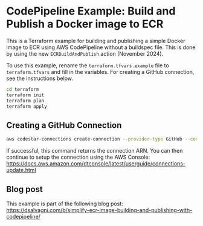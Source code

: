 # CodePipeline Example: Build and Publish a Docker image to ECR

This is a Terraform example for building and publishing a simple Docker image to
ECR using AWS CodePipeline without a buildspec file. This is done by using the new
`ECRBuildAndPublish` action (November 2024).

To use this example, rename the `terraform.tfvars.example` file to `terraform.tfvars`
and fill in the variables. For creating a GitHub connection, see the instructions below.

```sh
cd terraform
terraform init
terraform plan
terraform apply
```

## Creating a GitHub Connection

```sh
aws codestar-connections create-connection --provider-type GitHub --connection-name my-github-connection
```

If successful, this command returns the connection ARN. You can then continue to setup the
connection using the AWS Console:
https://docs.aws.amazon.com/dtconsole/latest/userguide/connections-update.html

## Blog post

This example is part of the following blog post: https://dsalvagni.com/b/simplify-ecr-image-building-and-publishing-with-codepipeline/
